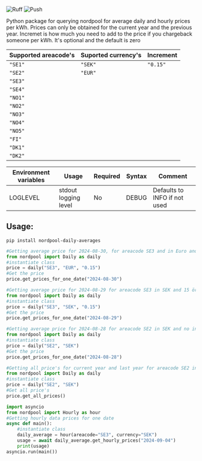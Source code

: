 ![Ruff](https://github.com/g-svanberg/nordpool-imd-daily-average/actions/workflows/ruff.yaml/badge.svg)
![Push](https://github.com/g-svanberg/nordpool-imd-daily-average/actions/workflows/push_to_repo.yaml/badge.svg)

Python package for querying nordpool for average daily and hourly prices per kWh.
Prices can only be obtained for the current year and the previous year.
Incremet is how much you need to add to the price if you chargeback someone per kWh. It's optional and the default is zero

| Supported areacode's | Suported currency's | Increment |
| -------------------- | ------------------- | --------- |
| `"SE1"`              | `"SEK"`             | `"0.15"`  |
| `"SE2"`              | `"EUR"`             |
| `"SE3"`              |
| `"SE4"`              |
| `"NO1"`              |
| `"NO2"`              |
| `"NO3"`              |
| `"NO4"`              |
| `"NO5"`              |
| `"FI"`               |
| `"DK1"`              |
| `"DK2"`              |

| Environment variables | Usage                | Required | Syntax | Comment                      |
| --------------------- | -------------------- | -------- | ------ | ---------------------------- |
| LOGLEVEL              | stdout logging level | No       | DEBUG  | Defaults to INFO if not used |

## Usage:

`pip install nordpool-daily-averages`

```python
#Getting average price for 2024-08-30, for areacode SE3 and in Euro and 15 cents is added to the prices
from nordpool import Daily as daily
#instantiate class
price = daily("SE3", "EUR", "0.15")
#Get the price
price.get_prices_for_one_date("2024-08-30")
```

```python
#Getting average price for 2024-08-29 for areacode SE3 in SEK and 15 öre is added to the prices
from nordpool import Daily as daily
#instantiate class
price = daily("SE3", "SEK", "0.15")
#Get the price
price.get_prices_for_one_date("2024-08-29")
```

```python
#Getting average price for 2024-08-28 for areacode SE2 in SEK and no increment is added to the prices
from nordpool import Daily as daily
#instantiate class
price = daily("SE2", "SEK")
#Get the price
price.get_prices_for_one_date("2024-08-28")
```

```python
#Getting all price's for current year and last year for areacode SE2 in SEK and no increment is added to the prices
from nordpool import Daily as daily
#instantiate class
price = daily("SE2", "SEK")
#Get all price's
price.get_all_prices()
```

```python
import asyncio
from nordpool import Hourly as hour
#Getting hourly data prices for one date
async def main():
    #instantiate class
    daily_average = hour(areacode="SE3", currency="SEK")
    usage = await daily_average.get_hourly_prices("2024-09-04")
    print(usage)
asyncio.run(main())
```

